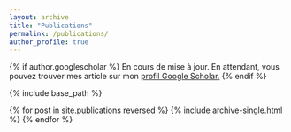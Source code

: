```yaml
---
layout: archive
title: "Publications"
permalink: /publications/
author_profile: true
---
```


{% if author.googlescholar %}
  En cours de mise à jour. En attendant, vous pouvez trouver mes article sur mon <u><a href="{{author.googlescholar}}">profil Google Scholar</a>.</u>
{% endif %}

{% include base_path %}

{% for post in site.publications reversed %}
  {% include archive-single.html %}
{% endfor %}
